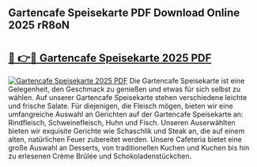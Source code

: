## Gartencafe Speisekarte PDF Download Online 2025 rR8oN

# <h2><a href="http://gc9hrg.nevu.top/?p=Gartencafe+Speisekarte">🔗 👉🔴 Gartencafe Speisekarte 2025 PDF</a></h2>

[![Gartencafe Speisekarte 2025 PDF](https://i.imgur.com/dBaPXMq.png)](http://gc9hrg.nevu.top/?p=Gartencafe+Speisekarte)
Die Gartencafe Speisekarte ist eine Gelegenheit, den Geschmack zu genießen und etwas für sich selbst zu wählen. Auf unserer Gartencafe Speisekarte stehen verschiedene leichte und frische Salate. Für diejenigen, die Fleisch mögen, bieten wir eine umfangreiche Auswahl an Gerichten auf der Gartencafe Speisekarte an: Rindfleisch, Schweinefleisch, Huhn und Fisch. Unseren Auserwählten bieten wir exquisite Gerichte wie Schaschlik und Steak an, die auf einem alten, natürlichen Feuer zubereitet werden. Unsere Cafeteria bietet eine große Auswahl an Desserts, von traditionellen Kuchen und Kuchen bis hin zu erlesenen Crème Brûlée und Schokoladenstückchen.
